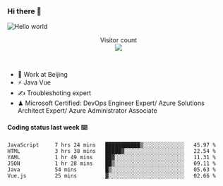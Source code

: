 ### Hi there 👋

<img src="https://raw.githubusercontent.com/sagar-viradiya/sagar-viradiya/master/resources/banner.png" alt="Hello world">
<p align="center"> 
  Visitor count<br/>
  <img src="https://profile-counter.glitch.me/youszoe/count.svg" />
</p>
<br/>

- 🍻 Work at Beijing 
- ⚡ Java Vue
- ✍️ Troubleshoting expert
- ♟  Microsoft Certified: DevOps Engineer Expert/ Azure Solutions Architect Expert/ Azure Administrator Associate

#### Coding status last week ⌨️

<!--START_SECTION:waka-->

```text
JavaScript     7 hrs 24 mins   ███████████▒░░░░░░░░░░░░░   45.97 %
HTML           3 hrs 38 mins   █████▓░░░░░░░░░░░░░░░░░░░   22.54 %
YAML           1 hr 49 mins    ██▓░░░░░░░░░░░░░░░░░░░░░░   11.31 %
JSON           1 hr 28 mins    ██▒░░░░░░░░░░░░░░░░░░░░░░   09.11 %
Java           54 mins         █▒░░░░░░░░░░░░░░░░░░░░░░░   05.63 %
Vue.js         25 mins         ▓░░░░░░░░░░░░░░░░░░░░░░░░   02.66 %
```

<!--END_SECTION:waka-->

<br/>
<center><img src="http://ghchart.rshah.org/409ba5/yousazoe" alt="" /></center>


